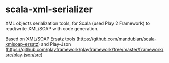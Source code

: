 # scala-xml-serializer
XML objects serialization tools, for Scala (used Play 2 Framework) to read/write XML/SOAP with code generation. 

Based on XML/SOAP Ersatz tools (https://github.com/mandubian/scala-xmlsoap-ersatz) and Play-Json (https://github.com/playframework/playframework/tree/master/framework/src/play-json/src)

